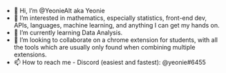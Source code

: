 - 👋 Hi, I’m @YeonieAlt aka Yeonie
- 👀 I’m interested in mathematics, especially statistics, front-end dev, APIs, languages, machine learning, and anything I can get my hands on.
- 🌱 I’m currently learning Data Analysis.
- 💞️ I’m looking to collaborate on a chrome extension for students, with all the tools which are usually only found when combining multiple extensions.
- 📫 How to reach me 
          - Discord (easiest and fastest): @yeonie#6455

<!---
YeonieAlt/YeonieAlt is a ✨ special ✨ repository because its `README.md` (this file) appears on your GitHub profile.
You can click the Preview link to take a look at your changes.
--->
